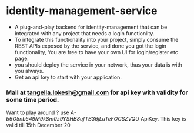 # identity-management-service

* A plug-and-play backend for identity-management that can be integrated with any project that needs a login functionlity.
* To integrate this functionality into your project, simply consume the REST APIs exposed by the service, and done you got the login functionality, You are free to have your own UI for login/register etc page.
* you should deploy the service in your network, thus your data is with you always.
* Get an api key to start with your application.

### Mail at tangella.lokesh@gmail.com for api key with validity for some time period.

Want to play around ? use *A-b6O5nb549M9kSm0z9YSHB8ufTB36jLuTeFOCSZVQU* ApiKey. This key is valid till 15th December'20
